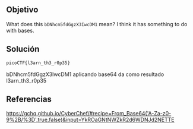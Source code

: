 ## Objetivo 
What does this `bDNhcm5fdGgzX3IwcDM1` mean? I think it has something to do with bases.

## Solución
```bash
picoCTF{l3arn_th3_r0p35}
```

bDNhcm5fdGgzX3IwcDM1 aplicando base64 da como resultado l3arn_th3_r0p35

## Referencias
https://gchq.github.io/CyberChef/#recipe=From_Base64('A-Za-z0-9%2B/%3D',true,false)&input=YkROaGNtNWZkR2d6WDNJd2NETTE
